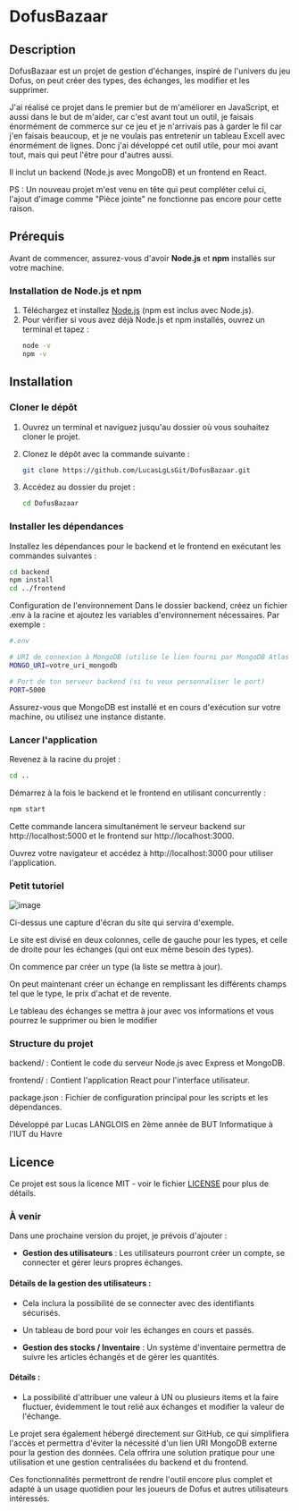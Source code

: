 # DofusBazaar

## Description
DofusBazaar est un projet de gestion d'échanges, inspiré de l'univers du jeu Dofus, on peut créer des types, des échanges, les modifier et les supprimer. 

J'ai réalisé ce projet dans le premier but de m'améliorer en JavaScript, et aussi dans le but de m'aider, car c'est avant tout un outil, je faisais énormément de commerce sur ce jeu 
et je n'arrivais pas à garder le fil car j'en faisais beaucoup, et je ne voulais pas entretenir un tableau Excell avec énormément de lignes. Donc j'ai développé cet outil utile, pour moi avant tout, mais qui peut l'être pour d'autres aussi.

Il inclut un backend (Node.js avec MongoDB) et un frontend en React.

PS : Un nouveau projet m'est venu en tête qui peut compléter celui ci, l'ajout d'image comme "Pièce jointe" ne fonctionne pas encore pour cette raison.

## Prérequis

Avant de commencer, assurez-vous d'avoir **Node.js** et **npm** installés sur votre machine.

### Installation de Node.js et npm

1. Téléchargez et installez [Node.js](https://nodejs.org/) (npm est inclus avec Node.js).
2. Pour vérifier si vous avez déjà Node.js et npm installés, ouvrez un terminal et tapez :
   ```sh
   node -v
   npm -v
   ```
   
## Installation

### Cloner le dépôt

1. Ouvrez un terminal et naviguez jusqu'au dossier où vous souhaitez cloner le projet.
2. Clonez le dépôt avec la commande suivante :
   ```sh
   git clone https://github.com/LucasLgLsGit/DofusBazaar.git
   ```
3. Accédez au dossier du projet :

   ```sh
   cd DofusBazaar
   ```
### Installer les dépendances
Installez les dépendances pour le backend et le frontend en exécutant les commandes suivantes :
   ```sh
   cd backend
   npm install
   cd ../frontend
   ```

Configuration de l'environnement
Dans le dossier backend, créez un fichier .env à la racine et ajoutez les variables d'environnement nécessaires. Par exemple :
   ```sh
   #.env

   # URI de connexion à MongoDB (utilise le lien fourni par MongoDB Atlas ou ton cluster local)
   MONGO_URI=votre_uri_mongodb
   
   # Port de ton serveur backend (si tu veux personnaliser le port)
   PORT=5000
   ```
Assurez-vous que MongoDB est installé et en cours d'exécution sur votre machine, ou utilisez une instance distante.

### Lancer l'application
Revenez à la racine du projet :
   ```sh
   cd ..
   ```

Démarrez à la fois le backend et le frontend en utilisant concurrently :
   ```sh
   npm start
   ```

Cette commande lancera simultanément le serveur backend sur http://localhost:5000 et le frontend sur http://localhost:3000.

Ouvrez votre navigateur et accédez à http://localhost:3000 pour utiliser l'application.

### Petit tutoriel
![image](https://github.com/user-attachments/assets/8cef65e4-90e3-46cc-82d5-ece9cfec3e63)

Ci-dessus une capture d'écran du site qui servira d'exemple.

Le site est divisé en deux colonnes, celle de gauche pour les types, et celle de droite pour les échanges (qui ont eux même besoin des types).

On commence par créer un type (la liste se mettra à jour).

On peut maintenant créer un échange en remplissant les différents champs tel que le type, le prix d'achat et de revente.

Le tableau des échanges se mettra à jour avec vos informations et vous pourrez le supprimer ou bien le modifier

### Structure du projet
backend/ : Contient le code du serveur Node.js avec Express et MongoDB.

frontend/ : Contient l'application React pour l'interface utilisateur.

package.json : Fichier de configuration principal pour les scripts et les dépendances.

Développé par Lucas LANGLOIS en 2ème année de BUT Informatique à l'IUT du Havre

## Licence
Ce projet est sous la licence MIT - voir le fichier [LICENSE](./LICENSE) pour plus de détails.

### À venir
Dans une prochaine version du projet, je prévois d'ajouter :

- **Gestion des utilisateurs** : Les utilisateurs pourront créer un compte, se connecter et gérer leurs propres échanges.

#### Détails de la gestion des utilisateurs :
- Cela inclura la possibilité de se connecter avec des identifiants sécurisés.
- Un tableau de bord pour voir les échanges en cours et passés.

- **Gestion des stocks / Inventaire** : Un système d'inventaire permettra de suivre les articles échangés et de gérer les quantités.

#### Détails :
- La possibilité d'attribuer une valeur à UN ou plusieurs items et la faire fluctuer, évidemment le tout relié aux échanges et modifier la valeur de l'échange.

Le projet sera également hébergé directement sur GitHub, ce qui simplifiera l'accès et permettra d'éviter 
la nécessité d'un lien URI MongoDB externe pour la gestion des données. 
Cela offrira une solution pratique pour une utilisation et une gestion centralisées du backend et du frontend.

Ces fonctionnalités permettront de rendre l'outil encore plus complet et adapté à un usage quotidien pour les joueurs de Dofus et autres utilisateurs intéressés.
